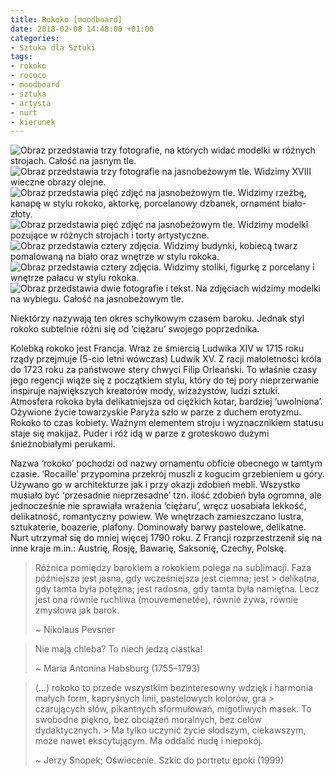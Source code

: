 ```yaml
---
title: Rokoko [moodboard]
date: 2018-02-08 14:48:00 +01:00
categories:
- Sztuka dla Sztuki
tags:
- rokoko
- rococo
- moodboard
- sztuka
- artysta
- nurt
- kierunek
---
```


![Obraz przedstawia trzy fotografie, na których widać modelki w różnych strojach. Całość na jasnym tle.](https://assets2.ello.co/uploads/asset/attachment/7093581/ello-optimized-bd88ef01.jpg)
![Obraz przedstawia trzy fotografie na jasnobeżowym tle. Widzimy XVIII wieczne obrazy olejne.](https://assets0.ello.co/uploads/asset/attachment/7093585/ello-optimized-2bfb1875.jpg)
![Obraz przedstawia pięć zdjęć na jasnobeżowym tle. Widzimy rzeźbę, kanapę w stylu rokoko, aktorkę, porcelanowy dzbanek, ornament biało-złoty.](https://assets2.ello.co/uploads/asset/attachment/7093589/ello-optimized-2ffff1ab.jpg)
![Obraz przedstawia pięć zdjęć na jasnobeżowym tle. Widzimy modelki pozujące w różnych strojach i torty artystyczne.](https://assets0.ello.co/uploads/asset/attachment/7093595/ello-optimized-21bfe35e.jpg)
![Obraz przedstawia cztery zdjęcia. Widzimy budynki, kobiecą twarz pomalowaną na biało oraz wnętrze w stylu rokoka.](https://assets1.ello.co/uploads/asset/attachment/7093603/ello-optimized-5361a4cd.jpg)
![Obraz przedstawia cztery zdjęcia. Widzimy stoliki, figurkę z porcelany i wnętrze pałacu w stylu rokoka.](https://assets2.ello.co/uploads/asset/attachment/7093606/ello-optimized-8bc14b41.jpg)
![Obraz przedstawia dwie fotografie i tekst. Na zdjęciach widzimy modelki na wybiegu. Całość na jasnobeżowym tle.](https://assets0.ello.co/uploads/asset/attachment/7093608/ello-optimized-c27a7ff8.jpg)



Niektórzy nazywają ten okres schyłkowym czasem baroku. Jednak styl rokoko subtelnie różni się od ‘ciężaru’ swojego poprzednika. 

Kolebką rokoko jest Francja. Wraz ze śmiercią Ludwika XIV w 1715 roku rządy przejmuje (5-cio letni wówczas) Ludwik XV. Z racji małoletności króla do 1723 roku za państwowe stery chwyci Filip Orleański. To właśnie czasy jego regencji wiąże się z początkiem stylu, który do tej pory nieprzerwanie inspiruje największych kreatorów mody, wizażystów, ludzi sztuki.<br/>
Atmosfera rokoka była delikatniejsza od ciężkich kotar, bardziej ‘uwolniona’. Ożywione życie towarzyskie Paryża szło w parze z duchem erotyzmu. Rokoko to czas kobiety. Ważnym elementem stroju i wyznacznikiem statusu staje się makijaż. Puder i róż idą w parze z groteskowo dużymi śnieżnobiałymi perukami.

Nazwa ‘rokoko’ pochodzi od nazwy ornamentu obficie obecnego w tamtym czasie. ‘Rocaille’ przypomina przekrój muszli z kogucim grzebieniem u góry. Używano go w architekturze jak i przy okazji zdobień mebli. Wszystko musiało być ‘przesadnie nieprzesadne’ tzn. ilość zdobień była ogromna, ale jednocześnie nie sprawiała wrażenia ‘ciężaru’, wręcz uosabiała lekkość, delikatność, romantyczny powiew. We wnętrzach zamieszczano lustra, sztukaterie, boazerie, plafony. Dominowały barwy pastelowe, delikatne.<br/>
Nurt utrzymał się do mniej więcej 1790 roku. Z Francji rozprzestrzenił się na inne kraje m.in.: Austrię, Rosję, Bawarię, Saksonię, Czechy, Polskę.

> Różnica pomiędzy barokiem a rokokiem polega na sublimacji. 
> Faza późniejsza jest jasna, gdy wcześniejsza jest ciemna; jest > delikatna, gdy tamta była potężna; jest radosna, gdy tamta była namiętna. Lecz jest ona równie ruchliwa (mouvemenetée), równie żywa, równie zmysłowa jak barok.
>
> ~ Nikolaus Pevsner

> Nie mają chleba? To niech jedzą ciastka! 
>
> ~ Maria Antonina Habsburg (1755–1793)


> (...) rokoko to przede wszystkim bezinteresowny wdzięk i harmonia małych form, kapryśnych linii, pastelowych kolorów, gra > czarujących słów, pikantnych sformułowań, migotliwych masek. To swobodne piękno, bez obciążeń moralnych, bez celów dydaktycznych. > Ma tylko uczynić życie słodszym, ciekawszym, może nawet ekscytującym. Ma oddalić nudę i niepokój.
>
> ~ Jerzy Snopek; Oświecenie. Szkic do portretu epoki (1999)